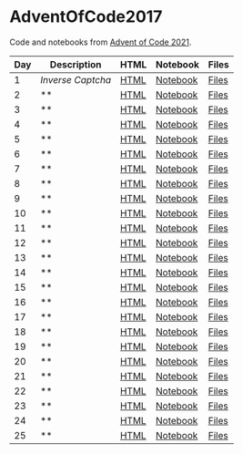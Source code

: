 # AdventOfCode2017


Code and notebooks from [Advent of Code 2021](https://adventofcode.com/2021).

| Day | Description | HTML | Notebook | Files |
| --- | --- | --- | --- | --- |
| 1 | *Inverse Captcha* | [HTML](https://exitingbear.github.io/AdventOfCode2017/Day-1.nb.html) | [Notebook](<Day 1/Day1.Rmd>) | [Files](<Day 1>) |
| 2 | ** | [HTML](https://exitingbear.github.io/AdventOfCode2017/Day-2.nb.html) | [Notebook](<Day 2/Day2.Rmd>) | [Files](<Day 2>) |
| 3 | ** | [HTML](https://exitingbear.github.io/AdventOfCode2017/Day-3.nb.html) | [Notebook](<Day 3/Day3.Rmd>) | [Files](<Day 3>) |
| 4 | ** | [HTML](https://exitingbear.github.io/AdventOfCode2017/Day-4.nb.html) | [Notebook](<Day 4/Day4.Rmd>) | [Files](<Day 4>) |
| 5 | ** | [HTML](https://exitingbear.github.io/AdventOfCode2017/Day-5.nb.html) | [Notebook](<Day 5/Day5.Rmd>) | [Files](<Day 5>) |
| 6 | ** | [HTML](https://exitingbear.github.io/AdventOfCode2017/Day-6.nb.html) | [Notebook](<Day 6/Day6.Rmd>) | [Files](<Day 6>) |
| 7 | ** | [HTML](https://exitingbear.github.io/AdventOfCode2017/Day-7.nb.html) | [Notebook](<Day 7/Day7.Rmd>) | [Files](<Day 7>) |
| 8 | ** | [HTML](https://exitingbear.github.io/AdventOfCode2017/Day-8.nb.html) | [Notebook](<Day 8/Day8.Rmd>) | [Files](<Day 8>) |
| 9 | ** | [HTML](https://exitingbear.github.io/AdventOfCode2017/Day-9.nb.html) | [Notebook](<Day 9/Day9.Rmd>) | [Files](<Day 9>) |
| 10 | ** | [HTML](https://exitingbear.github.io/AdventOfCode2017/Day-10.nb.html) | [Notebook](<Day 10/Day10.Rmd>) | [Files](<Day 10>) |
| 11 | ** | [HTML](https://exitingbear.github.io/AdventOfCode2017/Day-11.nb.html) | [Notebook](<Day 11/Day11.Rmd>) | [Files](<Day 11>) |
| 12 | ** | [HTML](https://exitingbear.github.io/AdventOfCode2017/Day-12.nb.html) | [Notebook](<Day 12/Day12.Rmd>) | [Files](<Day 12>) |
| 13 | ** | [HTML](https://exitingbear.github.io/AdventOfCode2017/Day-13.nb.html) | [Notebook](<Day 13/Day13.Rmd>) | [Files](<Day 13>) |
| 14 | ** | [HTML](https://exitingbear.github.io/AdventOfCode2017/Day-14.nb.html) | [Notebook](<Day 14/Day14.Rmd>) | [Files](<Day 14>) |
| 15 | ** | [HTML](https://exitingbear.github.io/AdventOfCode2017/Day-15.nb.html) | [Notebook](<Day 15/Day15.Rmd>) | [Files](<Day 15>) |
| 16 | ** | [HTML](https://exitingbear.github.io/AdventOfCode2017/Day-16.nb.html) | [Notebook](<Day 16/Day16.Rmd>) | [Files](<Day 16>) |
| 17 | ** | [HTML](https://exitingbear.github.io/AdventOfCode2017/Day-17.nb.html) | [Notebook](<Day 17/Day17.Rmd>) | [Files](<Day 17>) |
| 18 | **  | [HTML](https://exitingbear.github.io/AdventOfCode2017/Day-18.nb.html) | [Notebook](<Day 18/Day18.Rmd>) | [Files](<Day 18>) |
| 19 | ** | [HTML](https://exitingbear.github.io/AdventOfCode2017/Day-19.nb.html) | [Notebook](<Day 19/Day19.Rmd>) | [Files](<Day 19>) |
| 20 | **  | [HTML](https://exitingbear.github.io/AdventOfCode2017/Day-20.nb.html) | [Notebook](<Day 20/Day20.Rmd>) | [Files](<Day 20>) |
| 21 | ** | [HTML](https://exitingbear.github.io/AdventOfCode2017/Day-21.nb.html) | [Notebook](<Day 21/Day21.Rmd>) | [Files](<Day 21>) |
| 22 | ** | [HTML](https://exitingbear.github.io/AdventOfCode2017/Day-22.nb.html) | [Notebook](<Day 22/Day22.Rmd>) | [Files](<Day 22>) |
| 23 | ** | [HTML](https://exitingbear.github.io/AdventOfCode2017/Day-23.nb.html) | [Notebook](<Day 23/Day23.Rmd>) | [Files](<Day 23>) |
| 24 | ** | [HTML](https://exitingbear.github.io/AdventOfCode2017/Day-24.nb.html) | [Notebook](<Day 24/Day24.Rmd>) | [Files](<Day 24>) |
| 25 | ** | [HTML](https://exitingbear.github.io/AdventOfCode2017/Day-25.nb.html) | [Notebook](<Day 25/Day25.Rmd>) | [Files](<Day 25>) |
